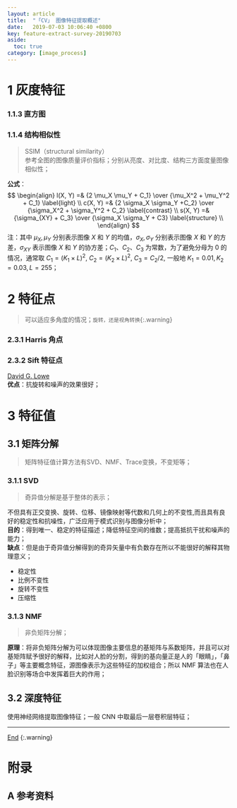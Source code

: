 ```yaml
---
layout: article
title:  "「CV」 图像特征提取概述"
date:   2019-07-03 10:06:40 +0800
key: feature-extract-survey-20190703
aside:
  toc: true
category: [image_process]
---
```

<span id='head'></span>  

<!--more-->  

# 1 灰度特征
### 1.1.3 直方图

### 1.1.4 结构相似性
>SSIM（structural similarity）   
参考全图的图像质量评价指标；分别从亮度、对比度、结构三方面度量图像相似性；    

**公式**：    
$$
\begin{align}
l(X, Y) =& {2 \mu_X \mu_Y + C_1} \over {\mu_X^2 + \mu_Y^2 + C_1} \label{light} \\
c(X, Y) =& {2 \sigma_X \sigma_Y +C_2} \over {\sigma_X^2 + \sigma_Y^2 + C_2} \label{contrast}  \\
s(X, Y) =& {\sigma_{XY} + C_3} \over {\sigma_X \sigma_Y + C3} \label{structure} \\
\end{align}
$$
注：其中 $\mu_X, \mu_Y$ 分别表示图像 $X$ 和 $Y$ 的均值，$\sigma_X, \sigma_Y$ 分别表示图像 $X$ 和 $Y$ 的方差，$\sigma_{XY}$ 表示图像 $X$ 和 $Y$ 的协方差；$C_1、C_2、C_3$ 为常数，为了避免分母为 0 的情况，通常取 $C_1=(K_1 \times L)^2$, $C_2=(K_2 \times L)^2$, $C_3=C_2/2$, 一般地 $K_1=0.01, K_2=0.03, L=255$；       

# 2 特征点
>可以适应多角度的情况；`旋转，还是视角转换`{:.warning}    

### 2.3.1 Harris 角点

### 2.3.2 Sift 特征点
[David G. Lowe](https://www.cs.ubc.ca/~lowe/)    
**优点**：抗旋转和噪声的效果很好；   


# 3 特征值

## 3.1 矩阵分解
>矩阵特征值计算方法有SVD、NMF、Trace变换，不变矩等；    

### 3.1.1 SVD
>奇异值分解是基于整体的表示；

不但具有正交变换、旋转、位移、镜像映射等代数和几何上的不变性,而且具有良好的稳定性和抗噪性，广泛应用于模式识别与图像分析中；   
**目的**：得到唯一、稳定的特征描述；降低特征空间的维数；提高抵抗干扰和噪声的能力；    
**缺点**：但是由于奇异值分解得到的奇异矢量中有负数存在所以不能很好的解释其物理意义；    

- 稳定性   
- 比例不变性   
- 旋转不变性   
- 压缩性          

### 3.1.3 NMF
>非负矩阵分解；    

**原理**：将非负矩阵分解为可以体现图像主要信息的基矩阵与系数矩阵，并且可以对基矩阵赋予很好的解释，比如对人脸的分割，得到的基向量正是人的「眼睛」，「鼻子」等主要概念特征，源图像表示为这些特征的加权组合；所以 NMF 算法也在人脸识别等场合中发挥着巨大的作用；

## 3.2 深度特征
使用神经网络提取图像特征；一般 CNN 中取最后一层卷积层特征；        



-------------------  
[End](#head)
{:.warning}  


# 附录
## A 参考资料
